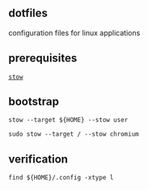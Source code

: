 
## dotfiles

configuration files for linux applications

## prerequisites

[`stow`](https://www.gnu.org/software/stow/manual/stow)

## bootstrap

```shell
stow --target ${HOME} --stow user
```

```shell
sudo stow --target / --stow chromium
```

## verification

```shell
find ${HOME}/.config -xtype l
```
